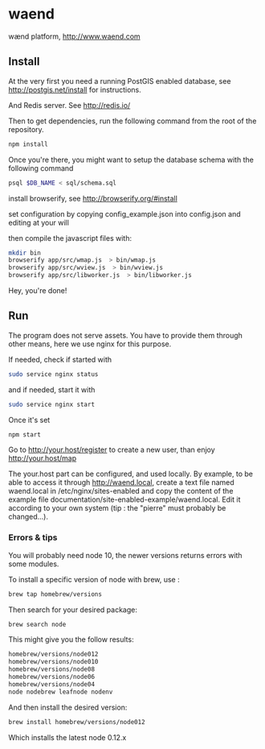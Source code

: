 # waend
wænd platform, http://www.waend.com


## Install

At the very first you need a running PostGIS enabled database, see http://postgis.net/install for instructions.

And Redis server. See http://redis.io/

Then to get dependencies, run the following command from the root of the repository.

```bash
npm install
```

Once you're there, you might want to setup the database schema with the following command

```bash
psql $DB_NAME < sql/schema.sql
```

install browserify, see http://browserify.org/#install

set configuration by copying config_example.json into config.json and editing at your will

then compile the javascript  files with:

```bash
mkdir bin
browserify app/src/wmap.js  > bin/wmap.js
browserify app/src/wview.js  > bin/wview.js
browserify app/src/libworker.js  > bin/libworker.js
```

Hey, you're done!

## Run

The program does not serve assets. You have to provide them through other means, here we use nginx for this purpose. 

If needed, check if started with 

```bash
sudo service nginx status
```
and if needed, start it with

```bash
sudo service nginx start
```

Once it's set

```bash
npm start
```

Go to http://your.host/register to create a new user, than enjoy http://your.host/map

The your.host part can be configured, and used locally. By example, to be able to access it through http://waend.local, create a text file named waend.local in /etc/nginx/sites-enabled and copy the content of the example file documentation/site-enabled-example/waend.local. Edit it according to your own system (tip : the "pierre" must probably be changed...).

### Errors & tips

You will probably need node 10, the newer versions returns errors with some modules.  

To install a specific version of node with brew, use : 

```bash
brew tap homebrew/versions
```

Then search for your desired package:

```bash
brew search node
```

This might give you the follow results:

```bash
homebrew/versions/node012
homebrew/versions/node010
homebrew/versions/node08
homebrew/versions/node06
homebrew/versions/node04
node nodebrew leafnode nodenv
```

And then install the desired version:

```bash
brew install homebrew/versions/node012
```

Which installs the latest node 0.12.x

